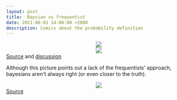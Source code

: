 ```yaml
---
layout: post
title:  Baysian vs frequentist
date: 2021-06-01 14:00:00 +2000
description: Comics about the probability definition
---
```


<div class="row mt-3">
    <div class="col-sm mt-3 mt-md-0" align='center'>
        <img class="img-fluid rounded z-depth-1" src="{{ site.baseurl }}/assets/img/statistics_comics/boyfriend.png">
    </div>
</div>

<div class="row mt-3">
    <div class="col-sm mt-3 mt-md-0" align='center'>
        <img class="img-fluid rounded z-depth-1" src="{{ site.baseurl }}/assets/img/statistics_comics/tStr4.png">
    </div>
</div>
<div class="caption">
    <a href="https://xkcd.com/1132/">Source</a>
    and <a href="https://stats.stackexchange.com/questions/43339/whats-wrong-with-xkcds-frequentists-vs-bayesians-comic">discussion</a>
</div>

Although this picture points out a lack of the frequentists' approach, 
bayesians aren't always right (or even closer to the truth).

<div class="row mt-3">
    <div class="col-sm mt-3 mt-md-0" align='center'>
        <img class="img-fluid rounded z-depth-1" src="{{ site.baseurl }}/assets/img/statistics_comics/xkcd.png">
    </div>
</div>
<div class="caption">
    <a href="https://normaldeviate.wordpress.com/2012/11/09/anti-xkcd/">Source</a>
</div>

<!-- --- -->
